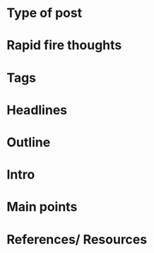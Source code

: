 # Type of post  
# Rapid fire thoughts  
# Tags  
# Headlines  
# Outline  
# Intro  
# Main points  
# References/ Resources